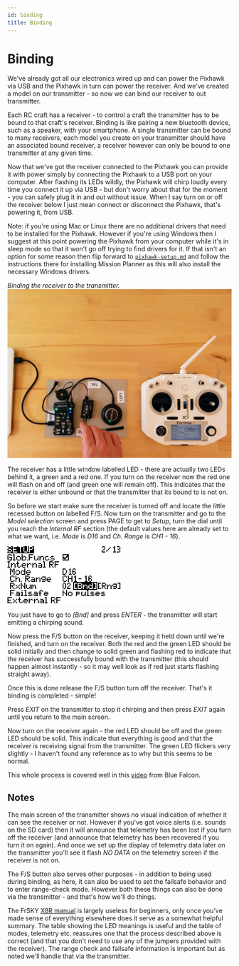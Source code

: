```yaml
---
id: binding
title: Binding
---
```


Binding
=======

We've already got all our electronics wired up and can power the Pixhawk via USB and the Pixhawk in turn can power the receiver. And we've created a model on our transmitter - so now we can bind our receiver to out transmitter.

Each RC craft has a receiver - to control a craft the transmitter has to be bound to that craft's receiver. Binding is like pairing a new bluetooth device, such as a speaker, with your smartphone. A single transmitter can be bound to many receivers, each model you create on your transmitter should have an associated bound receiver, a receiver however can only be bound to one transmitter at any given time.

Now that we've got the receiver connected to the Pixhawk you can provide it with power simply by connecting the Pixhawk to a USB port on your computer. After flashing its LEDs wildly, the Pixhawk will chirp loudly every time you connect it up via USB - but don't worry about that for the moment - you can safely plug it in and out without issue. When I say turn on or off the receiver below I just mean connect or disconnect the Pixhawk, that's powering it, from USB.

Note: if you're using Mac or Linux there are no additional drivers that need to be installed for the Pixhawk. However if you're using Windows then I suggest at this point powering the Pixhawk from your computer while it's in sleep mode so that it won't go off trying to find drivers for it. If that isn't an option for some reason then flip forward to [`pixhawk-setup.md`](pixhawk-setup.md) and follow the instructions there for installing Mission Planner as this will also install the necessary Windows drivers.

_Binding the receiver to the transmitter._  
<img width="512" src="images/assembly/receiver/binding.jpg">

The receiver has a little window labelled LED - there are actually two LEDs behind it, a green and a red one. If you turn on the receiver now the red one will flash on and off (and green one will remain off). This indicates that the receiver is either unbound or that the transmitter that its bound to is not on.

So before we start make sure the receiver is turned off and locate the little recessed button on labelled F/S. Now turn on the transmitter and go to the _Model selection_ screen and press PAGE to get to _Setup_, turn the dial until you reach the _Internal RF_ section (the default values here are already set to what we want, i.e. _Mode_ is _D16_ and _Ch. Range_ is _CH1 - 16_).

![bind](images/opentx-screenshots/bind.png)

You just have to go to _[Bnd]_ and press _ENTER_ - the transmitter will start emitting a chirping sound.

Now press the F/S button on the receiver, keeping it held down until we're finished, and turn on the receiver. Both the red and the green LED should be solid initially and then change to solid green and flashing red to indicate that the receiver has successfully bound with the transmitter (this should happen almost instantly - so it may well look as if red just starts flashing straight away).

Once this is done release the F/S button turn off the receiver. That's it binding is completed - simple!

Press _EXIT_ on the transmitter to stop it chirping and then press _EXIT_ again until you return to the main screen.

Now turn on the receiver again - the red LED should be off and the green LED should be solid. This indicate that everything is good and that the receiver is receiving signal from the transmitter. The green LED flickers very slightly - I haven't found any reference as to why but this seems to be normal.

This whole process is covered well in this [video](https://www.youtube.com/watch?v=RH_RuVbF2YU) from Blue Falcon.

Notes
-----

The main screen of the transmitter shows no visual indication of whether it can see the receiver or not. However if you've got voice alerts (i.e. sounds on the SD card) then it will announce that telemetry has been lost if you turn off the receiver (and announce that telemetry has been recovered if you turn it on again). And once we set up the display of telemetry data later on the transmitter you'll see it flash _NO DATA_ on the telemetry screen if the receiver is not on.

The F/S button also serves other purposes - in addition to being used during binding, as here, it can also be used to set the failsafe behavior and to enter range-check mode. However both these things can also be done via the transmitter - and that's how we'll do things.

The FrSKY [X8R manual](https://www.frsky-rc.com/wp-content/uploads/2017/07/Manual/X8R.pdf) is largely useless for beginners, only once you've made sense of everything elsewhere does it serve as a somewhat helpful summary. The table showing the LED meanings is useful and the table of modes, telemetry etc. reassures one that the process described above is correct (and that you don't need to use any of the jumpers provided with the receiver). The range check and failsafe information is important but as noted we'll handle that via the transmitter.
